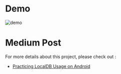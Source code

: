 # Demo
![demo](https://github.com/jhj0517/Android-Practices/assets/97279763/89303c03-275c-4dd6-b4c9-a06a7840780c)



# Medium Post
For more details about this project, please check out : 
- [Practicing LocalDB Usage on Android](https://medium.com/@developerjo0517/practicing-localdb-usage-on-android-52a35ec26deb)
